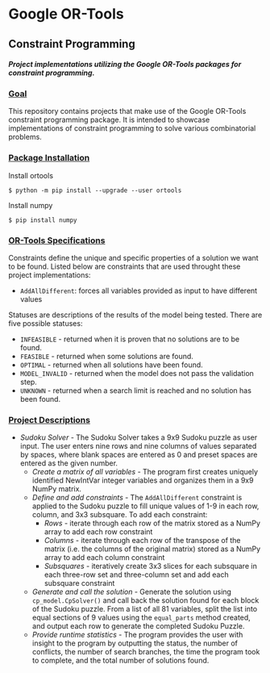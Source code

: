 # Google OR-Tools
## Constraint Programming

_<h4>Project implementations utilizing the Google OR-Tools packages for constraint programming.</h4>_

### <u>Goal</u>
This repository contains projects that make use of the Google OR-Tools constraint programming package. It is intended to showcase implementations of constraint programming to solve various combinatorial problems.

### <u>Package Installation</u>
Install ortools

    $ python -m pip install --upgrade --user ortools

Install numpy

    $ pip install numpy

### <u>OR-Tools Specifications</u>
Constraints define the unique and specific properties of a solution we want to be found. Listed below are constraints that are used throught these project implementations: 

- `AddAllDifferent`: forces all variables provided as input to have different values 

Statuses are descriptions of the results of the model being tested. There are five possible statuses:
- `INFEASIBLE` - returned when it is proven that no solutions are to be found. 
- `FEASIBLE` - returned when some solutions are found. 
- `OPTIMAL` - returned when all solutions have been found. 
- `MODEL_INVALID` - returned when the model does not pass the validation step.
- `UNKNOWN` - returned when a search limit is reached and no solution has been found.

### <u>Project Descriptions</u>
* _Sudoku Solver_ - The Sudoku Solver takes a 9x9 Sudoku puzzle as user input. The user enters nine rows and nine columns of values separated by spaces, where blank spaces are entered as 0 and preset spaces are entered as the given number. 
    * _Create a matrix of all variables_ - The program first creates uniquely identified NewIntVar integer variables and organizes them in a 9x9 NumPy matrix.
    * _Define and add constraints_ - The `AddAllDifferent` constraint is applied to the Sudoku puzzle to fill unique values of 1-9 in each row, column, and 3x3 subsquare. To add each constraint:
        * _Rows_ -  iterate through each row of the matrix stored as a NumPy array to add each row constraint
        * _Columns_ - iterate through each row of the transpose of the matrix (i.e. the columns of the original matrix) stored as a NumPy array to add each column constraint
        * _Subsquares_ - iteratively create 3x3 slices for each subsquare in each three-row set and three-column set and add each subsquare constraint
    * _Generate and call the solution_ - Generate the solution using `cp_model.CpSolver()` and call back the solution found for each block of the Sudoku puzzle. From a list of all 81 variables, split the list into equal sections of 9 values using the `equal_parts` method created, and output each row to generate the completed Sudoku Puzzle.
    * _Provide runtime statistics_ - The program provides the user with insight to the program by outputting the status, the number of conflicts, the number of search branches, the time the program took to complete, and the total number of solutions found.